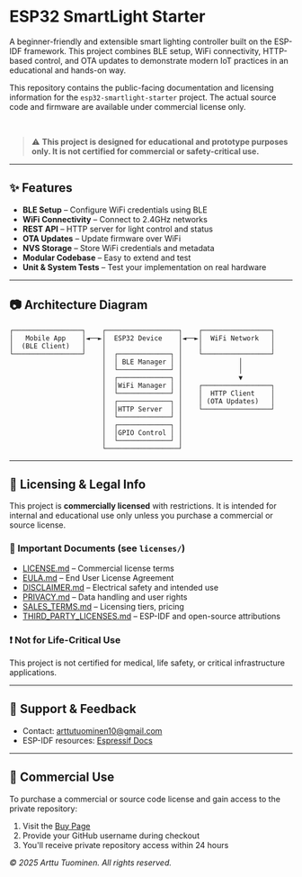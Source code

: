 # ESP32 SmartLight Starter

A beginner-friendly and extensible smart lighting controller built on the ESP-IDF framework. This project combines BLE setup, WiFi connectivity, HTTP-based control, and OTA updates to demonstrate modern IoT practices in an educational and hands-on way.

This repository contains the public-facing documentation and licensing information for the `esp32-smartlight-starter` project. The actual source code and firmware are available under commercial license only.

<br/>

> ⚠️ **This project is designed for educational and prototype purposes only. It is not certified for commercial or safety-critical use.**


---

## ✨ Features

* **BLE Setup** – Configure WiFi credentials using BLE
* **WiFi Connectivity** – Connect to 2.4GHz networks
* **REST API** – HTTP server for light control and status
* **OTA Updates** – Update firmware over WiFi
* **NVS Storage** – Store WiFi credentials and metadata
* **Modular Codebase** – Easy to extend and test
* **Unit & System Tests** – Test your implementation on real hardware

---

## 📷 Architecture Diagram

```
┌─────────────────┐    ┌──────────────────┐    ┌─────────────────┐
│   Mobile App    │◄──►│  ESP32 Device    │◄──►│  WiFi Network   │
│  (BLE Client)   │    │                  │    │                 │
└─────────────────┘    │  ┌─────────────┐ │    └─────────────────┘
                       │  │ BLE Manager │ │              │
                       │  └─────────────┘ │              │
                       │  ┌─────────────┐ │              ▼
                       │  │WiFi Manager │ │    ┌─────────────────┐
                       │  └─────────────┘ │    │  HTTP Client    │
                       │  ┌─────────────┐ │    │ (OTA Updates)   │
                       │  │HTTP Server  │ │    └─────────────────┘
                       │  └─────────────┘ │
                       │  ┌─────────────┐ │
                       │  │GPIO Control │ │
                       │  └─────────────┘ │
                       └──────────────────┘
```
---

## 🔐 Licensing & Legal Info

This project is **commercially licensed** with restrictions. It is intended for internal and educational use only unless you purchase a commercial or source license.

### 📄 Important Documents (see `licenses/`)

* [LICENSE.md](/LICENSE.md) – Commercial license terms
* [EULA.md](licenses/EULA.md) – End User License Agreement
* [DISCLAIMER.md](licenses/DISCLAIMER.md) – Electrical safety and intended use
* [PRIVACY.md](licenses/PRIVACY.md) – Data handling and user rights
* [SALES\_TERMS.md](licenses/SALES_TERMS.md) – Licensing tiers, pricing
* [THIRD\_PARTY\_LICENSES.md](licenses/THIRD_PARTY_LICENSES.md) – ESP-IDF and open-source attributions

### ❗ Not for Life-Critical Use

This project is not certified for medical, life safety, or critical infrastructure applications.

---

## 💬 Support & Feedback

* Contact: [arttutuominen10@gmail.com](mailto:arttutuominen10@gmail.com)
* ESP-IDF resources: [Espressif Docs](https://docs.espressif.com/projects/esp-idf/en/latest/)

---

## 📢 Commercial Use

To purchase a commercial or source code license and gain access to the private repository:

1. Visit the [Buy Page](https://buy.stripe.com/8x28wO3GGgaEcc26Iddwc00)
2. Provide your GitHub username during checkout
3. You'll receive private repository access within 24 hours

*© 2025 Arttu Tuominen. All rights reserved.*
